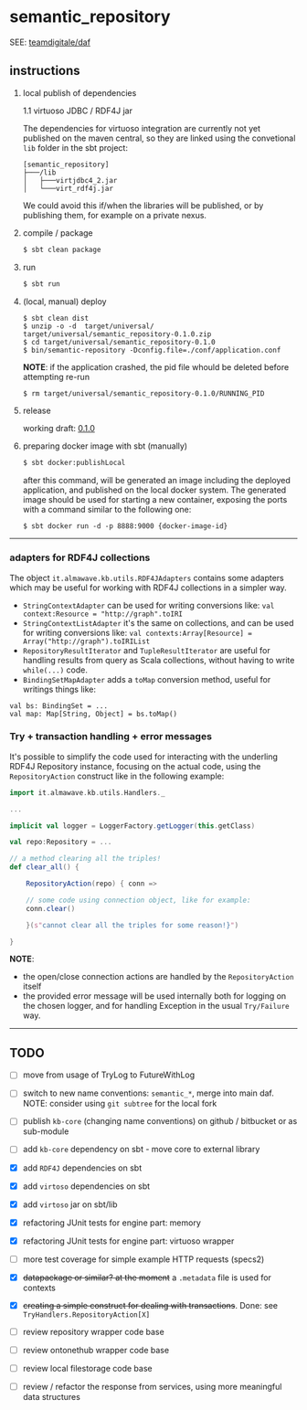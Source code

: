 
semantic_repository
====================

SEE: [teamdigitale/daf](https://github.com/teamdigitale/daf) 

## instructions

1. local publish of dependencies

	1.1 virtuoso JDBC / RDF4J jar

	The dependencies for virtuoso integration are currently not yet published on the maven central, so they are linked using the convetional `lib` folder in the sbt project:

	```
	[semantic_repository]
	├───/lib
	│   ├───virtjdbc4_2.jar
	│   └───virt_rdf4j.jar
	```

	We could avoid this if/when the libraries will be published, or by publishing them, for example on a private nexus.

2. compile / package

	```bash
	$ sbt clean package
	```

3. run

	```bash
	$ sbt run 
	```

4. (local, manual) deploy

	```
	$ sbt clean dist
	$ unzip -o -d  target/universal/ target/universal/semantic_repository-0.1.0.zip
	$ cd target/universal/semantic_repository-0.1.0
	$ bin/semantic-repository -Dconfig.file=./conf/application.conf
	```

	**NOTE**: if the application crashed, the pid file whould be deleted before attempting re-run 
	
	```bash
	$ rm target/universal/semantic_repository-0.1.0/RUNNING_PID 
	```

5. release

	working draft: [0.1.0](https://github.com/seralf/semantic_repository/releases/tag/0.1.0)

6. preparing docker image with sbt (manually)

	```bash
	$ sbt docker:publishLocal 
	```
	
	after this command, will be generated an image including the deployed application, and published on the local docker system.
	The generated image should be used for starting a new container, exposing the ports with a command similar to the following one:
	
	```
	$ sbt docker run -d -p 8888:9000 {docker-image-id}
	```
	

* * *

### adapters for RDF4J collections

The object `it.almawave.kb.utils.RDF4JAdapters` contains some adapters which may be useful for working with RDF4J collections in a simpler way.

+ `StringContextAdapter` can be used for writing conversions like:
`val context:Resource = "http://graph".toIRI`
+ `StringContextListAdapter` it's the same on collections, and can be used for writing conversions like:
`val contexts:Array[Resource] = Array("http://graph").toIRIList`
+ `RepositoryResultIterator` and `TupleResultIterator` are useful for handling results from query as Scala collections, without having to write `while(...)` code.
+ `BindingSetMapAdapter` adds a `toMap` conversion method, useful for writings things like:
```
val bs: BindingSet = ...
val map: Map[String, Object] = bs.toMap()
```

### Try + transaction handling + error messages

It's possible to simplify the code used for interacting with the underling RDF4J Repository instance, focusing on the actual code, using the `RepositoryAction` construct like in the following example:

```scala
import it.almawave.kb.utils.Handlers._

...

implicit val logger = LoggerFactory.getLogger(this.getClass)

val repo:Repository = ...

// a method clearing all the triples!
def clear_all() {

	RepositoryAction(repo) { conn =>

	// some code using connection object, like for example:
	conn.clear()

	}(s"cannot clear all the triples for some reason!}")

}

```

**NOTE**:
+ the open/close connection actions are handled by the `RepositoryAction` itself 
+ the provided error message will be used internally both for logging on the chosen logger, and for handling Exception in the usual `Try/Failure` way.


* * *

## TODO

- [ ] move from usage of TryLog to FutureWithLog
- [ ] switch to new name conventions: `semantic_*`, merge into main daf.
	NOTE: consider using `git subtree` for the local fork
- [ ] publish `kb-core` (changing name conventions) on github / bitbucket or as sub-module
- [ ] add `kb-core` dependency on sbt - move core to external library
- [x] add `RDF4J` dependencies on sbt
- [x] add `virtoso` dependencies on sbt
- [x] add `virtoso` jar on sbt/lib
- [x] refactoring JUnit tests for engine part: memory
- [x] refactoring JUnit tests for engine part: virtuoso wrapper
- [ ] more test coverage for simple example HTTP requests (specs2)
- [x] ~~datapackage or similar? at the moment~~ a `.metadata` file is used for contexts
- [x] ~~creating a simple construct for dealing with transactions~~. Done: see `TryHandlers.RepositoryAction[X]`
- [ ] review repository wrapper code base
- [ ] review ontonethub wrapper code base
- [ ] review local filestorage code base
- [ ] review / refactor the response from services, using more meaningful data structures



